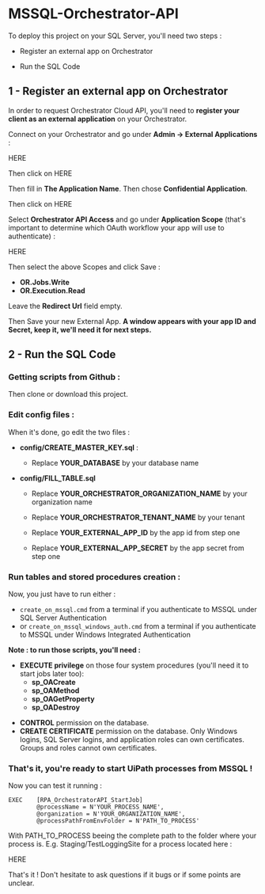 # MSSQL-Orchestrator-API

To deploy this project on your SQL Server, you'll need two steps : 

- Register an external app on Orchestrator

- Run the SQL Code


## 1 - Register an external app on Orchestrator


In order to request Orchestrator Cloud API, you'll need to **register your client as an external application** on your Orchestrator.

Connect on your Orchestrator and go under **Admin -> External Applications** :

HERE


Then click on  HERE


Then fill in **The Application Name**. 
Then chose **Confidential Application**.

Then click on HERE


Select **Orchestrator API Access** and go under **Application Scope** (that's important to determine which OAuth workflow your app will use to authenticate) :

HERE


Then select the above Scopes and click Save :
- **OR.Jobs.Write** 
- **OR.Execution.Read**

Leave the **Redirect Url** field empty.

Then Save your new External App. 
**A window appears with your app ID and Secret, keep it, we'll need it for next steps.**


## 2 - Run the SQL Code

### Getting scripts from Github :

Then clone or download this project.

### Edit config files :

When it's done, go edit the two files : 

* **config/CREATE_MASTER_KEY.sql** :
  * Replace **YOUR_DATABASE** by your database name

* **config/FILL_TABLE.sql**
   * Replace **YOUR_ORCHESTRATOR_ORGANIZATION_NAME** by your organization name

  * Replace **YOUR_ORCHESTRATOR_TENANT_NAME** by your tenant
  * Replace **YOUR_EXTERNAL_APP_ID** by the app id from step one
  * Replace **YOUR_EXTERNAL_APP_SECRET** by the app secret from step one

### Run tables and stored procedures creation :

Now, you just have to run either : 
- ```create_on_mssql.cmd``` from a terminal if you authenticate to MSSQL under SQL Server Authentication
- or ```create_on_mssql_windows_auth.cmd``` from a terminal if you authenticate to MSSQL under Windows Integrated Authentication


**Note : to run those scripts, you'll need :**
* **EXECUTE privilege** on those four system procedures (you'll need it to start jobs later too):
  * **sp_OACreate**
  * **sp_OAMethod**
  * **sp_OAGetProperty**
  * **sp_OADestroy**
- **CONTROL** permission on the database.
- **CREATE CERTIFICATE** permission on the database. Only Windows logins, SQL Server logins, and application roles can own certificates. Groups and roles cannot own certificates. 


### That's it, you're ready to start UiPath processes from MSSQL !

Now you can test it running :
``` 
EXEC	[RPA_OrchestratorAPI_StartJob]
		@processName = N'YOUR_PROCESS_NAME',
		@organization = N'YOUR_ORGANIZATION_NAME',
		@processPathFromEnvFolder = N'PATH_TO_PROCESS'
```

With PATH_TO_PROCESS beeing the complete path to the folder where your process is.
E.g. Staging/TestLoggingSite for a process located here :

HERE

That's it ! 
Don't hesitate to ask questions if it bugs or if some points are unclear.
